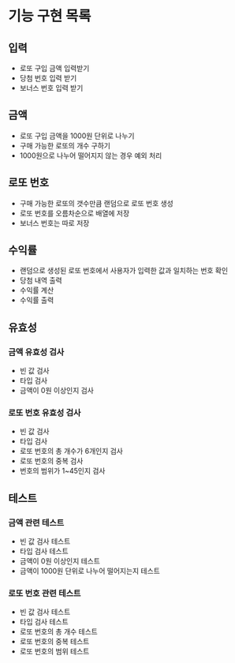 # 기능 구현 목록
## 입력
- 로또 구입 금액 입력받기
- 당첨 번호 입력 받기
- 보너스 번호 입력 받기
## 금액
- 로또 구입 금액을 1000원 단위로 나누기
- 구매 가능한 로또의 개수 구하기
- 1000원으로 나누어 떨어지지 않는 경우 예외 처리
## 로또 번호
- 구매 가능한 로또의 갯수만큼 랜덤으로 로또 번호 생성
- 로또 번호를 오름차순으로 배열에 저장
- 보너스 번호는 따로 저장
## 수익률
- 랜덤으로 생성된 로또 번호에서 사용자가 입력한 값과 일치하는 번호 확인
- 당첨 내역 출력
- 수익률 계산
- 수익률 출력
## 유효성
### 금액 유효성 검사
- 빈 값 검사
- 타입 검사
- 금액이 0원 이상인지 검사
### 로또 번호 유효성 검사
- 빈 값 검사
- 타입 검사
- 로또 번호의 총 개수가 6개인지 검사
- 로또 번호의 중복 검사
- 번호의 범위가 1~45인지 검사
## 테스트
### 금액 관련 테스트
- 빈 값 검사 테스트
- 타입 검사 테스트
- 금액이 0원 이상인지 테스트
- 금액이 1000원 단위로 나누어 떨어지는지 테스트
### 로또 번호 관련 테스트
- 빈 값 검사 테스트
- 타입 검사 테스트
- 로또 번호의 총 개수 테스트
- 로또 번호의 중복 테스트
- 로또 번호의 범위 테스트
